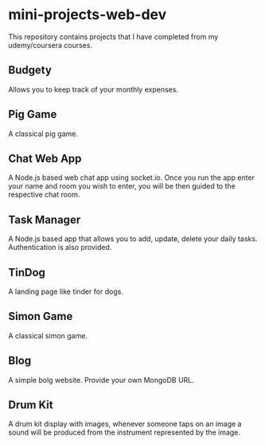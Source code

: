 # mini-projects-web-dev

This repository contains projects that I have completed from my udemy/coursera courses.

## Budgety
Allows you to keep track of your monthly expenses.

## Pig Game
A classical pig game.

## Chat Web App
A Node.js based web chat app using socket.io. Once you run the app enter your name and room you wish to enter, you will be then guided to the respective chat room.

## Task Manager
A Node.js based app that allows you to add, update, delete your daily tasks. Authentication is also provided.

## TinDog
A landing page like tinder for dogs.

## Simon Game
A classical simon game.

## Blog
A simple bolg website. Provide your own MongoDB URL.

## Drum Kit
A drum kit display with images, whenever someone taps on an image a sound will be produced from the instrument represented by the image.
